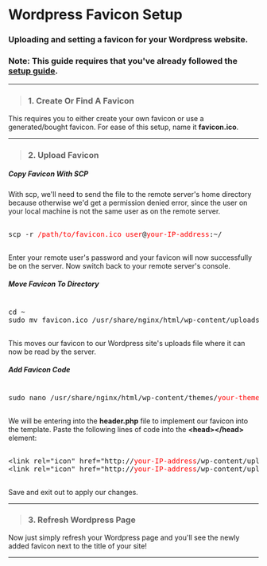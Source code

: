 # Wordpress Favicon Setup
### Uploading and setting a favicon for your Wordpress website.
### Note: This guide requires that you've already followed the [setup guide](https://github.com/bbcharlton/DWA/blob/master/setup.md).
___

> ### 1. Create Or Find A Favicon

This requires you to either create your own favicon or use a generated/bought favicon. For ease of this setup, name it **favicon.ico**.

___

> ### 2. Upload Favicon


##### Copy Favicon With SCP

With scp, we'll need to send the file to the remote server's home directory because otherwise we'd get a permission denied error, since the user on your local machine is not the same user as on the remote server.

<pre>

scp -r <span style="color: red">/path/to/favicon.ico</span> <span style="color: red">user</span>@<span style="color: red">your-IP-address</span>:~/

</pre>

Enter your remote user's password and your favicon will now successfully be on the server. Now switch back to your remote server's console.

##### Move Favicon To Directory

<pre>

cd ~
sudo mv favicon.ico /usr/share/nginx/html/wp-content/uploads

</pre>

This moves our favicon to our Wordpress site's uploads file where it can now be read by the server.

##### Add Favicon Code

<pre>

sudo nano /usr/share/nginx/html/wp-content/themes/<span style="color: red">your-theme-folder</span>/header.php

</pre>

We will be entering into the **header.php** file to implement our favicon into the template. Paste the following lines of code into the **\<head>\</head>** element:

<pre>

&lt;link rel="icon" href="http://<span style='color: red'>your-IP-address</span>/wp-content/uploads/favicon.ico" sizes="32x32"&gt;
&lt;link rel="icon" href="http://<span style='color: red'>your-IP-address</span>/wp-content/uploads/favicon.ico" sizes="192x192"&gt;

</pre>

Save and exit out to apply our changes.

___

> ### 3. Refresh Wordpress Page

Now just simply refresh your Wordpress page and you'll see the newly added favicon next to the title of your site!

___

